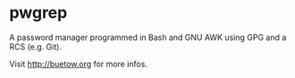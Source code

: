 pwgrep
======

A password manager programmed in Bash and GNU AWK using GPG and a RCS (e.g. 
Git).

Visit http://buetow.org for more infos.

